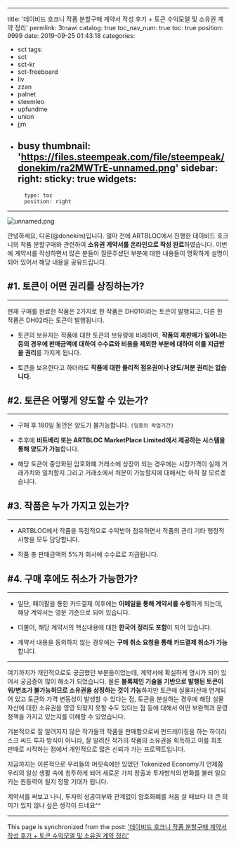 
---
title: '데이비드 호크니 작품 분할구매 계약서 작성 후기 + 토큰 수익모델 및 소유권 계약 정리'
permlink: 3tnawi
catalog: true
toc_nav_num: true
toc: true
position: 9999
date: 2019-09-25 01:43:18
categories:
- sct
tags:
- sct
- sct-kr
- sct-freeboard
- liv
- zzan
- palnet
- steemleo
- upfundme
- union
- jjm
- busy
thumbnail: 'https://files.steempeak.com/file/steempeak/donekim/ra2MWTrE-unnamed.png'
sidebar:
    right:
        sticky: true
widgets:
    -
        type: toc
        position: right
---


![unnamed.png](https://files.steempeak.com/file/steempeak/donekim/ra2MWTrE-unnamed.png)

안녕하세요, 디온(@donekim)입니다. 얼마 전에 ARTBLOC에서 진행한 데이비드 호크니의 작품 분할구매와 관련하여 **소유권 계약서를 온라인으로 작성 완료**하였습니다. 이번에 계약서를 작성하면서 많은 분들이 질문주셨던 부분에 대한 내용들이 명확하게 설명이 되어 있어서 해당 내용을 공유드립니다.


## #1. 토큰이 어떤 권리를 상징하는가?
---

현재 구매를 완료한 작품은 2가지로 한 작품은 DH01이라는 토큰이 발행되고, 다른 한 작품은 DH02라는 토큰이 발행됩니다. 

- 토큰의 보유자는 작품에 대한 토큰의 보유량에 비례하여, **작품의 재판매가 일어나는 등의 경우에 판매금액에 대하여 수수료와 비용을 제외한 부분에 대하여 이를 지급받을 권리**를 가지게 됩니다.

- 토큰을 보유한다고 하더라도 **작품에 대한 물리적 점유권이나 양도/처분 권리는 없습니다.**

## #2. 토큰은 어떻게 양도할 수 있는가?
---

- 구매 후 180일 동안은 양도가 불가능합니다. `(일종의 락업기간)`

- 추후에 **비트베리 또는 ARTBLOC MarketPlace Limited에서 제공하는 시스템을 통해 양도가 가능**합니다.

- 해당 토큰이 중앙화된 암호화폐 거래소에 상장이 되는 경우에는 시장가격이 실제 거래가치와 일치할지 그리고 거래소에서 처분이 가능할지에 대해서는 아직 잘 모르겠습니다.


## #3. 작품은 누가 가지고 있는가?
---

- ARTBLOC에서 작품을 독점적으로 수탁받아 점유하면서 작품의 관리 기타 행정적 사항을 모두 담당합니다.

- 작품 총 판매금액의 5%가 회사에 수수료로 지급됩니다.

## #4. 구매 후에도 취소가 가능한가?
---

- 일단, 페이팔을 통한 카드결제 이후에는 **이메일을 통해 계약서를 수령**하게 되는데, 해당 계약서는 영문 기준으로 되어 있습니다.

- 더불어, 해당 계약서의 핵심내용에 대한 **한국어 정리도 포함**이 되어 있습니다.

- 계약서 내용을 동의하지 않는 경우에는 **구매 취소 요청을 통해 카드결제 취소가 가능**합니다.

---

여기까지가 개인적으로도 궁금했던 부분들이었는데, 계약서에 확실하게 명시가 되어 있어서 궁금증이 많이 해소가 되었습니다. 물론 **블록체인 기술을 기반으로 발행된 토큰이 위/변조가 불가능하므로 소유권을 상징하는 것이 가능**하지만 토큰에 실물자산에 연계되어 있고 토큰의 가격 변동성이 발생할 수 있다는 점, 토큰을 분실하는 경우에 해당 실물자산에 대한 소유권을 영영 되찾지 못할 수도 있다는 점 등에 대해서 어떤 보완책과 운영정책을 가지고 있는지를 이해할 수 있었습니다.

기본적으로 잘 알려지지 않은 작가들의 작품을 판매함으로써 펀드레이징을 하는 하이리스크 씨드 투자 방식이 아니라, 잘 알려진 작가의 작품의 소유권을 획득하고 이를 최초 판매로 시작하는 점에서 개인적으로 많은 신뢰가 가는 프로젝트입니다. 

지금까지는 이론적으로 우리들의 머릿속에만 있었던 Tokenized Economy가 언제쯤 우리의 일상 생활 속에 침투하게 되어 새로운 가치 창출과 투자방식의 변화를 불러 일으키는 원동력이 될지 정말 기대가 됩니다. 

계약서를 써보고 나니, 투자의 성공여부와 관계없이 암호화폐를 처음 살 때보다 더 큰 의미가 있지 않나 싶은 생각이 드네요^^

- - -

This page is synchronized from the post: ['데이비드 호크니 작품 분할구매 계약서 작성 후기 + 토큰 수익모델 및 소유권 계약 정리'](https://steemit.com/@donekim/3tnawi)
